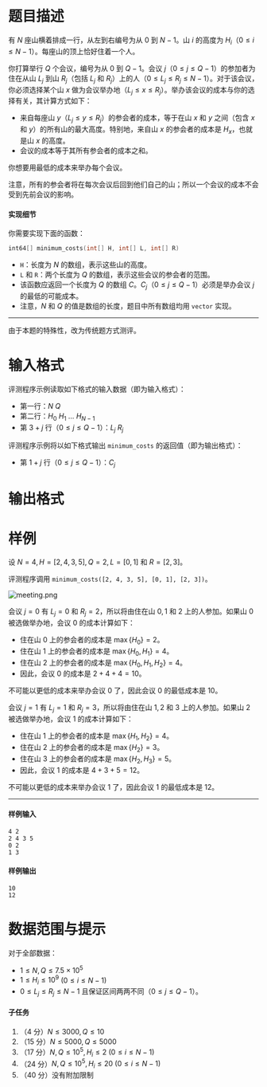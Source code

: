 
# 题目描述

有 $N$ 座山横着排成一行，从左到右编号为从 $0$ 到 $N-1$。山 $i$ 的高度为 $H_i$（$0\le i\le N-1$）。每座山的顶上恰好住着一个人。

你打算举行 $Q$ 个会议，编号为从 $0$ 到 $Q-1$。会议 $j$（$0\le j\le Q-1$）的参加者为住在从山 $L_j$ 到山 $R_j$（包括 $L_j$ 和 $R_j$）上的人（$0\le L_j\le R_j\le N-1$）。对于该会议，你必须选择某个山 $x$ 做为会议举办地（$L_j\le x\le R_j$）。举办该会议的成本与你的选择有关，其计算方式如下：
- 来自每座山 $y$（$L_j\le y\le R_j$）的参会者的成本，等于在山 $x$ 和 $y$ 之间（包含 $x$ 和 $y$）的所有山的最大高度。特别地，来自山 $x$ 的参会者的成本是 $H_x$，也就是山 $x$ 的高度。
- 会议的成本等于其所有参会者的成本之和。

你想要用最低的成本来举办每个会议。

注意，所有的参会者将在每次会议后回到他们自己的山；所以一个会议的成本不会受到先前会议的影响。

#### 实现细节
你需要实现下面的函数：

```cpp
int64[] minimum_costs(int[] H, int[] L, int[] R)
```

- `H`：长度为 $N$ 的数组，表示这些山的高度。
- `L` 和 `R`：两个长度为 $Q$ 的数组，表示这些会议的参会者的范围。
- 该函数应返回一个长度为 $Q$ 的数组 $C$。$C_j$（$0\le j\le Q-1$）必须是举办会议 $j$ 的最低的可能成本。
- 注意，$N$ 和 $Q$ 的值是数组的长度，题目中所有数组均用 `vector` 实现。
---
由于本题的特殊性，改为传统题方式测评。

# 输入格式

评测程序示例读取如下格式的输入数据（即为输入格式）：
- 第一行：$N\ Q$
- 第二行：$H_0\ H_1\ \ldots \ H_{N-1}$
- 第 $3+j$ 行（$0\le j\le Q-1$）：$L_j\ R_j$

评测程序示例将以如下格式输出 `minimum_costs` 的返回值（即为输出格式）：
- 第 $1+j$ 行（$0\le j\le Q-1$）：$C_j$

# 输出格式



# 样例

设 $N=4,H=[2,4,3,5],Q=2,L=[0,1]$ 和 $R=[2,3]$。

评测程序调用 `minimum_costs([2, 4, 3, 5], [0, 1], [2, 3])`。

![meeting.png](/source/loj/2868/img/aHR0cHM6Ly9jb2RpbmcubmV0L3UvSGVSYU5PL3AvUGljUGxhY2UvZ2l0L3Jhdy9tYXN0ZXIvbWVldGluZy5wbmc=.png)

会议 $j=0$ 有 $L_j=0$ 和 $R_j=2$，所以将由住在山 $0,1$ 和 $2$ 上的人参加。如果山 $0$ 被选做举办地，会议 $0$ 的成本计算如下：
- 住在山 $0$ 上的参会者的成本是 $\max \{ H_0\}=2$。
- 住在山 $1$ 上的参会者的成本是 $\max \{ H_0, H_1\}=4$。
- 住在山 $2$ 上的参会者的成本是 $\max \{ H_0, H_1, H_2\}=4$。
- 因此，会议 $0$ 的成本是 $2+4+4=10$。

不可能以更低的成本来举办会议 $0$ 了，因此会议 $0$ 的最低成本是 $10$。

会议 $j=1$ 有 $L_j=1$ 和 $R_j=3$，所以将由住在山 $1,2$ 和 $3$ 上的人参加。如果山 $2$ 被选做举办地，会议 $1$ 的成本计算如下：
- 住在山 $1$ 上的参会者的成本是 $\max \{ H_1, H_2\}=4$。
- 住在山 $2$ 上的参会者的成本是 $\max \{ H_2\}=3$。
- 住在山 $3$ 上的参会者的成本是 $\max \{ H_2, H_3\}=5$。
- 因此，会议 $1$ 的成本是 $4+3+5=12$。

不可能以更低的成本来举办会议 $1$ 了，因此会议 $1$ 的最低成本是 $12$。

---
#### 样例输入
```plain
4 2
2 4 3 5
0 2
1 3
```
#### 样例输出
```plain
10
12
```


# 数据范围与提示

对于全部数据：
- $1\le N,Q\le 7.5\times 10^5$
- $1\le H_i\le 10^9$ $(0\le i\le N-1)$
- $0\le L_j\le R_j\le N-1$ 且保证区间两两不同（$0\le j\le Q-1$）。

#### 子任务
1. （4 分）$N\le 3000,Q\le 10$
2. （15 分）$N\le 5000,Q\le 5000$
3. （17 分）$N,Q\le 10^5,H_i\le 2\ (0\le i\le N-1)$
4. （24 分）$N,Q\le 10^5,H_i\le 20\ (0\le i\le N-1)$
5. （40 分）没有附加限制

